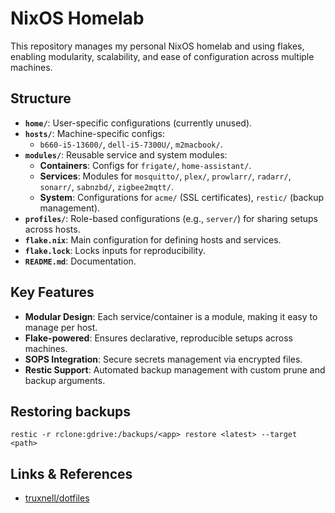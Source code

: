 # NixOS Homelab

This repository manages my personal NixOS homelab and using flakes, enabling modularity, scalability, and ease of configuration across multiple machines.

## Structure

- **`home/`**: User-specific configurations (currently unused).
- **`hosts/`**: Machine-specific configs:
  - `b660-i5-13600/`, `dell-i5-7300U/`, `m2macbook/`.
- **`modules/`**: Reusable service and system modules:
  - **Containers**: Configs for `frigate/`, `home-assistant/`.
  - **Services**: Modules for `mosquitto/`, `plex/`, `prowlarr/`, `radarr/`, `sonarr/`, `sabnzbd/`, `zigbee2mqtt/`.
  - **System**: Configurations for `acme/` (SSL certificates), `restic/` (backup management).
- **`profiles/`**: Role-based configurations (e.g., `server/`) for sharing setups across hosts.
- **`flake.nix`**: Main configuration for defining hosts and services.
- **`flake.lock`**: Locks inputs for reproducibility.
- **`README.md`**: Documentation.

## Key Features

- **Modular Design**: Each service/container is a module, making it easy to manage per host.
- **Flake-powered**: Ensures declarative, reproducible setups across machines.
- **SOPS Integration**: Secure secrets management via encrypted files.
- **Restic Support**: Automated backup management with custom prune and backup arguments.


## Restoring backups
`restic -r rclone:gdrive:/backups/<app> restore <latest> --target <path>`

## Links & References

- [truxnell/dotfiles](https://github.com//truxnell/nix-config/)
